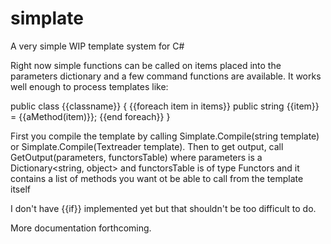 # simplate
A very simple WIP template system for C#

Right now simple functions can be called on items placed into the parameters dictionary and a few
command functions are available. It works well enough to process templates like:

public class {{classname}}
{
{{foreach item in items}}
    public string {{item}} = {{aMethod(item)}};
{{end foreach}}
}

First you compile the template by calling Simplate.Compile(string template) or Simplate.Compile(Textreader template).
Then to get output, call GetOutput(parameters, functorsTable) where parameters is a Dictionary&lt;string, object> and functorsTable is of type Functors and it contains a list of methods you want ot be able to call from the template itself

I don't have {{if}} implemented yet but that shouldn't be too difficult to do.

More documentation forthcoming.
